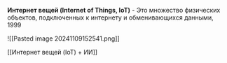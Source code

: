 **Интернет вещей (Internet of Things, IoT)** - Это множество физических объектов, подключенных к интернету и обменивающихся данными, 1999

![[Pasted image 20241109152541.png]]

[[Интернет вещей (IoT) + ИИ]]
